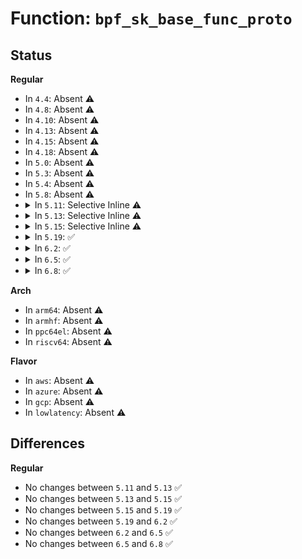# Function: <code>bpf_sk_base_func_proto</code>

## Status
<b>Regular</b>
<ul>
<li>
In <code>4.4</code>: Absent ⚠️
</li>
<li>
In <code>4.8</code>: Absent ⚠️
</li>
<li>
In <code>4.10</code>: Absent ⚠️
</li>
<li>
In <code>4.13</code>: Absent ⚠️
</li>
<li>
In <code>4.15</code>: Absent ⚠️
</li>
<li>
In <code>4.18</code>: Absent ⚠️
</li>
<li>
In <code>5.0</code>: Absent ⚠️
</li>
<li>
In <code>5.3</code>: Absent ⚠️
</li>
<li>
In <code>5.4</code>: Absent ⚠️
</li>
<li>
In <code>5.8</code>: Absent ⚠️
</li>
<li>
<details>
<summary>In <code>5.11</code>: Selective Inline ⚠️</summary>

```c
const struct bpf_func_proto *bpf_sk_base_func_proto(enum bpf_func_id func_id);
```

**Collision:** Unique Static

**Inline:** Selective

**Transformation:** False

**Instances:**

```
In net/core/filter.c (ffffffff81a33970)
Location: net/core/filter.c:10438
Inline: True
Inline callers:
  - net/core/filter.c:flow_dissector_func_proto
Direct callers:
  - net/core/filter.c:sk_lookup_func_proto
  - net/core/filter.c:lwt_seg6local_func_proto
  - net/core/filter.c:lwt_in_func_proto
  - net/core/filter.c:sk_skb_func_proto
  - net/core/filter.c:sk_msg_func_proto
  - net/core/filter.c:sock_ops_func_proto
  - net/core/filter.c:xdp_func_proto
  - net/core/filter.c:tc_cls_act_func_proto
  - net/core/filter.c:cg_skb_func_proto
  - net/core/filter.c:sock_addr_func_proto
```
**Symbols:**

```
ffffffff81a2b4f0-ffffffff81a2b554: bpf_sk_base_func_proto (STB_LOCAL)
```
</details>
</li>
<li>
<details>
<summary>In <code>5.13</code>: Selective Inline ⚠️</summary>

```c
const struct bpf_func_proto *bpf_sk_base_func_proto(enum bpf_func_id func_id);
```

**Collision:** Unique Static

**Inline:** Selective

**Transformation:** False

**Instances:**

```
In net/core/filter.c (ffffffff81a1a830)
Location: net/core/filter.c:10580
Inline: True
Inline callers:
  - net/core/filter.c:flow_dissector_func_proto
Direct callers:
  - net/core/filter.c:sk_lookup_func_proto
  - net/core/filter.c:lwt_seg6local_func_proto
  - net/core/filter.c:lwt_in_func_proto
  - net/core/filter.c:sk_skb_func_proto
  - net/core/filter.c:sk_msg_func_proto
  - net/core/filter.c:sock_ops_func_proto
  - net/core/filter.c:xdp_func_proto
  - net/core/filter.c:tc_cls_act_func_proto
  - net/core/filter.c:cg_skb_func_proto
  - net/core/filter.c:sock_addr_func_proto
```
**Symbols:**

```
ffffffff81a129c0-ffffffff81a12a24: bpf_sk_base_func_proto (STB_LOCAL)
```
</details>
</li>
<li>
<details>
<summary>In <code>5.15</code>: Selective Inline ⚠️</summary>

```c
const struct bpf_func_proto *bpf_sk_base_func_proto(enum bpf_func_id func_id);
```

**Collision:** Unique Static

**Inline:** Selective

**Transformation:** False

**Instances:**

```
In net/core/filter.c (ffffffff81aceb50)
Location: net/core/filter.c:10779
Inline: True
Inline callers:
  - net/core/filter.c:flow_dissector_func_proto
Direct callers:
  - net/core/filter.c:sk_lookup_func_proto
  - net/core/filter.c:lwt_seg6local_func_proto
  - net/core/filter.c:lwt_in_func_proto
  - net/core/filter.c:sk_skb_func_proto
  - net/core/filter.c:sk_msg_func_proto
  - net/core/filter.c:sock_ops_func_proto
  - net/core/filter.c:xdp_func_proto
  - net/core/filter.c:tc_cls_act_func_proto
  - net/core/filter.c:cg_skb_func_proto
  - net/core/filter.c:sock_addr_func_proto
```
**Symbols:**

```
ffffffff81ac3510-ffffffff81ac35d0: bpf_sk_base_func_proto (STB_LOCAL)
```
</details>
</li>
<li>
<details>
<summary>In <code>5.19</code>: ✅</summary>

```c
const struct bpf_func_proto *bpf_sk_base_func_proto(enum bpf_func_id func_id);
```

**Collision:** Unique Static

**Inline:** No

**Transformation:** False

**Instances:**

```
In net/core/filter.c (ffffffff81c3e3a0)
Location: net/core/filter.c:11341
Inline: False
Direct callers:
  - net/core/filter.c:sk_lookup_func_proto
  - net/core/filter.c:lwt_seg6local_func_proto
  - net/core/filter.c:lwt_in_func_proto
  - net/core/filter.c:flow_dissector_func_proto
  - net/core/filter.c:sk_skb_func_proto
  - net/core/filter.c:sk_msg_func_proto
  - net/core/filter.c:sock_ops_func_proto
  - net/core/filter.c:xdp_func_proto
  - net/core/filter.c:tc_cls_act_func_proto
  - net/core/filter.c:cg_skb_func_proto
  - net/core/filter.c:sock_addr_func_proto
```
**Symbols:**

```
ffffffff81c3e3a0-ffffffff81c3e4a4: bpf_sk_base_func_proto (STB_LOCAL)
```
</details>
</li>
<li>
<details>
<summary>In <code>6.2</code>: ✅</summary>

```c
const struct bpf_func_proto *bpf_sk_base_func_proto(enum bpf_func_id func_id);
```

**Collision:** Unique Static

**Inline:** No

**Transformation:** False

**Instances:**

```
In net/core/filter.c (ffffffff81df2670)
Location: net/core/filter.c:11547
Inline: False
Direct callers:
  - net/core/filter.c:sk_lookup_func_proto
  - net/core/filter.c:lwt_seg6local_func_proto
  - net/core/filter.c:lwt_in_func_proto
  - net/core/filter.c:flow_dissector_func_proto
  - net/core/filter.c:sk_skb_func_proto
  - net/core/filter.c:sk_msg_func_proto
  - net/core/filter.c:xdp_func_proto
  - net/core/filter.c:tc_cls_act_func_proto
```
**Symbols:**

```
ffffffff81df2670-ffffffff81df2774: bpf_sk_base_func_proto (STB_LOCAL)
```
</details>
</li>
<li>
<details>
<summary>In <code>6.5</code>: ✅</summary>

```c
const struct bpf_func_proto *bpf_sk_base_func_proto(enum bpf_func_id func_id);
```

**Collision:** Unique Static

**Inline:** No

**Transformation:** False

**Instances:**

```
In net/core/filter.c (ffffffff81e645f0)
Location: net/core/filter.c:11696
Inline: False
Direct callers:
  - net/core/filter.c:sk_lookup_func_proto
  - net/core/filter.c:lwt_seg6local_func_proto
  - net/core/filter.c:lwt_in_func_proto
  - net/core/filter.c:flow_dissector_func_proto
  - net/core/filter.c:sk_skb_func_proto
  - net/core/filter.c:sk_msg_func_proto
  - net/core/filter.c:xdp_func_proto
  - net/core/filter.c:tc_cls_act_func_proto
```
**Symbols:**

```
ffffffff81e645f0-ffffffff81e646f1: bpf_sk_base_func_proto (STB_LOCAL)
```
</details>
</li>
<li>
<details>
<summary>In <code>6.8</code>: ✅</summary>

```c
const struct bpf_func_proto *bpf_sk_base_func_proto(enum bpf_func_id func_id);
```

**Collision:** Unique Static

**Inline:** No

**Transformation:** False

**Instances:**

```
In net/core/filter.c (ffffffff81f237a0)
Location: net/core/filter.c:11787
Inline: False
Direct callers:
  - net/core/filter.c:sk_lookup_func_proto
  - net/core/filter.c:lwt_seg6local_func_proto
  - net/core/filter.c:lwt_in_func_proto
  - net/core/filter.c:flow_dissector_func_proto
  - net/core/filter.c:sk_skb_func_proto
  - net/core/filter.c:sk_msg_func_proto
  - net/core/filter.c:xdp_func_proto
  - net/core/filter.c:tc_cls_act_func_proto
```
**Symbols:**

```
ffffffff81f237a0-ffffffff81f238a1: bpf_sk_base_func_proto (STB_LOCAL)
```
</details>
</li>
</ul>
<b>Arch</b>
<ul>
<li>
In <code>arm64</code>: Absent ⚠️
</li>
<li>
In <code>armhf</code>: Absent ⚠️
</li>
<li>
In <code>ppc64el</code>: Absent ⚠️
</li>
<li>
In <code>riscv64</code>: Absent ⚠️
</li>
</ul>
<b>Flavor</b>
<ul>
<li>
In <code>aws</code>: Absent ⚠️
</li>
<li>
In <code>azure</code>: Absent ⚠️
</li>
<li>
In <code>gcp</code>: Absent ⚠️
</li>
<li>
In <code>lowlatency</code>: Absent ⚠️
</li>
</ul>

## Differences
<b>Regular</b>
<ul>
<li>
No changes between <code>5.11</code> and <code>5.13</code> ✅
</li>
<li>
No changes between <code>5.13</code> and <code>5.15</code> ✅
</li>
<li>
No changes between <code>5.15</code> and <code>5.19</code> ✅
</li>
<li>
No changes between <code>5.19</code> and <code>6.2</code> ✅
</li>
<li>
No changes between <code>6.2</code> and <code>6.5</code> ✅
</li>
<li>
No changes between <code>6.5</code> and <code>6.8</code> ✅
</li>
</ul>
